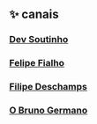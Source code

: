 ## :sparkles: canais

### [Dev Soutinho](https://www.youtube.com/channel/UCzR2u5RWXWjUh7CwLSvbitA)
### [Felipe Fialho](https://www.youtube.com/channel/UCHf-3DHd-VYn7HmddjfBj0A)
### [Filipe Deschamps](https://www.youtube.com/channel/UCU5JicSrEM5A63jkJ2QvGYw)
### [O Bruno Germano](https://www.youtube.com/channel/UCBWbWViVqDHckknir8PIIdg)
